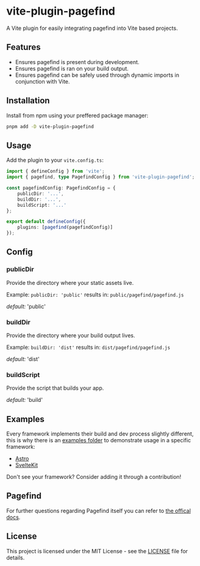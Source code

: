 # vite-plugin-pagefind

A Vite plugin for easily integrating pagefind into Vite based projects.

## Features

-   Ensures pagefind is present during development.
-   Ensures pagefind is ran on your build output.
-   Ensures pagefind can be safely used through dynamic imports in conjunction with Vite.

## Installation

Install from npm using your preffered package manager:

```bash
pnpm add -D vite-plugin-pagefind
```

## Usage

Add the plugin to your `vite.config.ts`:

```ts
import { defineConfig } from 'vite';
import { pagefind, type PagefindConfig } from 'vite-plugin-pagefind';

const pagefindConfig: PagefindConfig = {
	publicDir: '...',
	buildDir: '...',
	buildScript: '...'
};

export default defineConfig({
	plugins: [pagefind(pagefindConfig)]
});
```

## Config

### publicDir

Provide the directory where your static assets live.

Example: `publicDir: 'public'` results in: `public/pagefind/pagefind.js`

_default:_ 'public'

### buildDir

Provide the directory where your build output lives.

Example: `buildDir: 'dist'` results in: `dist/pagefind/pagefind.js`

_default:_ 'dist'

### buildScript

Provide the script that builds your app.

_default:_ 'build'

## Examples

Every framework implements their build and dev process slightly different, this is why there is an [examples folder](examples/) to demonstrate usage in a specific framework:

-   [Astro](examples/astro/)
-   [SvelteKit](examples/sveltekit/)

Don't see your framework? Consider adding it through a contribution!

## Pagefind

For further questions regarding Pagefind itself you can refer to [the offical docs](https://pagefind.app/).

## License

This project is licensed under the MIT License - see the [LICENSE](LICENSE) file for details.
